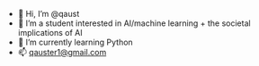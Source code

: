 - 👋 Hi, I’m @qaust
- 👀 I’m a student interested in AI/machine learning + the societal implications of AI
- 🌱 I’m currently learning Python
- 📫 qauster1@gmail.com

<!---
qaust/qaust is a ✨ special ✨ repository because its `README.md` (this file) appears on your GitHub profile.
You can click the Preview link to take a look at your changes.
--->
